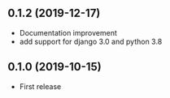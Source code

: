 0.1.2           (2019-12-17)
----------------------------

* Documentation improvement
* add support for django 3.0 and python 3.8


0.1.0  (2019-10-15)
-------------------

* First release
